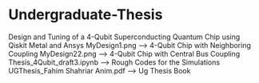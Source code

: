 # Undergraduate-Thesis
Design and Tuning of a 4-Qubit Superconducting Quantum Chip using Qiskit Metal and Ansys
MyDesign1.png --> 4-Qubit Chip with Neighboring Coupling
MyDesign22.png --> 4-Qubit Chip with Central Bus Coupling
Thesis_4Qubit_draft3.ipynb --> Rough Codes for the Simulations
UGThesis_Fahim Shahriar Anim.pdf --> Ug Thesis Book
